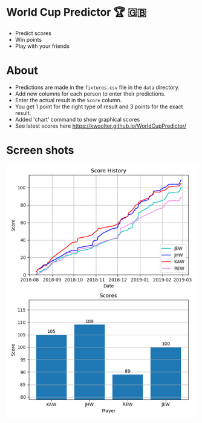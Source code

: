 # World Cup Predictor :trophy: :uk:
* Predict scores
* Win points
* Play with your friends

# About
* Predictions are made in the `fixtures.csv` file in the `data` directory.
* Add new columns for each person to enter their predictions.
* Enter the actual result in the `Score` column.
* You get 1 point for the right type of result and 3 points for the exact result.
* Added 'chart' command to show graphical scores
* See latest scores here https://kwoolter.github.io/WorldCupPredictor/

# Screen shots
<img src="https://github.com/kwoolter/WorldCupPredictor/blob/master/scores.PNG?raw=true" alt="Scores">